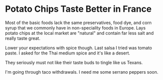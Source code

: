 # Potato Chips Taste Better in France


Most of the basic foods lack the same preservatives, food dye, and corn syrup that we commonly have in non-speciality foods in Europe.
Lays potato chips at the local market are &#34;natural&#34; and contain far less salt and really taste great.

Lower your expectations with spice though.
Last salsa I tried was tomato paste.
I asked for the Thai medium spice and it&#39;s like a desert.

They seriously must not like their taste buds to tingle like us Texans.

I&#39;m going through taco withdrawals.
I need me some serrano peppers soon.

